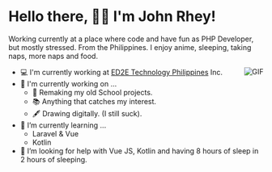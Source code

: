 # Hello there, 👨‍💻 I'm John Rhey! 
<p>
    Working currently at a place where code and have fun as PHP Developer, but mostly stressed. From the Philippines. I enjoy anime, sleeping, taking naps, more naps and food. 
</p>  

<img align="right" alt="GIF" src="https://media1.tenor.com/images/169155eb18f274d2f7793b0029642908/tenor.gif?itemid=17687730" />

- 💻 I'm currently working at <a href="https://ed2e.com/">ED2E Technology Philippines</a> Inc.
- 🔭 I'm currently working on ...
  - 🤔 Remaking my old School projects. 
  - 📚 Anything that catches my interest. 
  - 🖋️ Drawing digitally. (I still suck).
- 🌱 I’m currently learning ...
  - Laravel & Vue
  - Kotlin
- 🤔 I’m looking for help with Vue JS, Kotlin and having 8 hours of sleep in 2 hours of sleeping.

